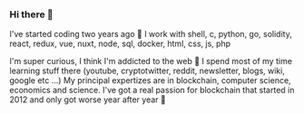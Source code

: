 ### Hi there 👋

I've started coding two years ago 🐣
I work with shell, c, python, go, solidity, react, redux, vue, nuxt, node, sql, docker, html, css, js, php

I'm super curious, I think I'm addicted to the web 🦄
I spend most of my time learning stuff there (youtube, cryptotwitter, reddit, newsletter, blogs, wiki, google etc ...)
My principal expertizes are in blockchain, computer science, economics and science.
I've got a real passion for blockchain that started in 2012 and only got worse year after year 🥵
